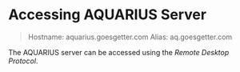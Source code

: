 Accessing AQUARIUS Server
=========================

>Hostname: aquarius.goesgetter.com
>Alias:    aq.goesgetter.com

The AQUARIUS server can be accessed using the _Remote Desktop Protocol_.

